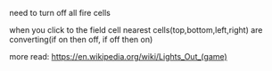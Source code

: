 need to turn off all fire cells

when you click to the field cell
nearest cells(top,bottom,left,right) are converting(if on then off, if off then on)

more read: <https://en.wikipedia.org/wiki/Lights_Out_(game)>